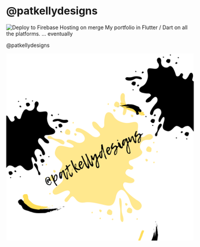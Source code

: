 # @patkellydesigns

![Deploy to Firebase Hosting on merge](https://github.com/patkellydesigns/firebase_template/workflows/Deploy%20to%20Firebase%20Hosting%20on%20merge/badge.svg)
My portfolio in Flutter / Dart on all the platforms. ... eventually

 
@patkellydesigns 

![Patrick Kelly](assets/readme.png)